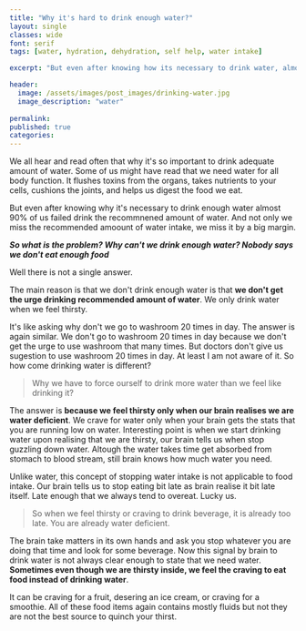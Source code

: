 ```yaml
---
title: "Why it's hard to drink enough water?"
layout: single
classes: wide
font: serif
tags: [water, hydration, dehydration, self help, water intake]

excerpt: "But even after knowing how its necessary to drink water, almost 90% of us failed drink enough water. And not only miss the recomme water intake marke, we miss the recommended water intake by a big margin."

header:
  image: /assets/images/post_images/drinking-water.jpg
  image_description: "water"
  
permalink:
published: true
categories: 
---
```



We all hear and read often that why it's so important to drink adequate amount of water.
Some of us might have read that we need water for all body function. It flushes toxins 
from the organs, takes nutrients to your cells, cushions the joints, and helps us digest
the food we eat.  

But even after knowing why it's necessary to drink enough water almost 90% of
us failed drink the recommnened amount of water. And not only we miss the recommended amoount of water intake, we miss
it by a big margin.  

**_So what is the problem? Why can't we drink enough water? Nobody says we don't eat enough food_**

Well there is not a single answer.

The main reason is that we don't drink enough water is that **we don't get the urge drinking recommended amount of water**. We only drink water when we feel thirsty. 

It's like asking why don't we go to washroom 20 times in day. The answer is again similar. We don't go to washroom 20 times in day because we don't get the urge to use washroom that many times. But doctors don't give us sugestion to use washroom 20 times in day. At least I am not aware of it. So how come drinking water is different?

>Why we have to force ourself to drink more water than we feel like drinking it?  


The answer is **because we feel thirsty only when our brain realises we are water deficient**. We crave for water only when your brain gets the stats that you are running low on water. Interesting point is when we start drinking water upon realising that we are thirsty, our brain tells us when stop guzzling down water. Altough the water takes time get absorbed from stomach to blood stream, still brain knows how much water you need.  

Unlike water, this concept of stopping water intake is not applicable to food intake. Our brain tells us to stop eating bit late as brain realise it bit late itself. Late enough that we always tend to overeat. Lucky us.

>So when we feel thirsty or craving to drink beverage, it is already too late. You are already water deficient.

The brain take matters in its own hands and ask you stop whatever you are doing that time and look for some beverage.
Now this signal by brain to drink water is not always clear enough to state that we need water. **Sometimes even though we are thirsty inside, we feel the craving to eat food instead of drinking water**.

It can be craving for a fruit, desering an ice cream, or craving for a smoothie. All of these food items again contains mostly fluids but not they are not the best source to quinch your thirst.

















